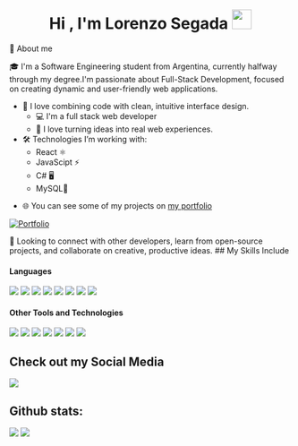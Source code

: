 <h1 align="center"><b>Hi , I'm Lorenzo Segada </b><img src="https://media.giphy.com/media/hvRJCLFzcasrR4ia7z/giphy.gif" width="35"></h1>

📖 About me

🎓 I'm a Software Engineering student from Argentina, currently halfway through my degree.I'm passionate about Full-Stack Development, focused on creating dynamic and user-friendly web applications.
- 🎨 I love combining code with clean, intuitive interface design.
  - 💻 I'm a full stack web developer
  - 🚀 I love turning ideas into real web experiences.
- 🛠️ Technologies I’m working with:
  - React ⚛️
  - JavaScipt ⚡
  - C# 🖥️
  - MySQL🐬
* 🌐 You can see some of my projects on [my portfolio](https:#)
<p align="left">
  <a href="#"><img alt="Portfolio" title="Portfolio" src="https://img.shields.io/badge/-Portfolio-000000?style=for-the-badge&logo=koding&logoColor=white"/></a>
</p>
🤝 Looking to connect with other developers, learn from open-source projects, and collaborate on creative, productive ideas.
## My Skills Include

<h4> Languages </h4>
<span> 
  <img src="https://img.shields.io/badge/HTML5-E34F26?style=for-the-badge&logo=html5&logoColor=white">
  <img src="https://img.shields.io/badge/CSS3-1572B6?style=for-the-badge&logo=css3&logoColor=white">
  <img src="https://img.shields.io/badge/JavaScript-F7DF1E?style=for-the-badge&logo=javascript&logoColor=black">
  <img src= "https://img.shields.io/badge/react-%2320232a.svg?style=for-the-badge&logo=react&logoColor=%2361DAFB">
  <img src="https://img.shields.io/badge/bootstrap-%238511FA.svg?style=for-the-badge&logo=bootstrap&logoColor=white">
  <img src="https://img.shields.io/badge/node.js-6DA55F?style=for-the-badge&logo=node.js&logoColor=white">
  <img src="https://img.shields.io/badge/tailwindcss-%2338B2AC.svg?style=for-the-badge&logo=tailwind-css&logoColor=white">
  <img src="https://img.shields.io/badge/c%23-%23239120.svg?style=for-the-badge&logo=csharp&logoColor=white">
  

</span>


<h4> Other Tools and Technologies </h4>
<span>
  <img src="https://img.shields.io/badge/Git-F05032?style=for-the-badge&logo=git&logoColor=white">
  <img src="https://img.shields.io/badge/Notion-%23000000.svg?style=for-the-badge&logo=notion&logoColor=white">
  <img src="https://img.shields.io/badge/MySQL-00000F?style=for-the-badge&logo=mysql&logoColor=white">
  <img src="https://img.shields.io/badge/Microsoft%20SQL%20Server-CC2927?style=for-the-badge&logo=microsoft%20sql%20server&logoColor=white">
  <img src="https://img.shields.io/badge/figma-%23F24E1E.svg?style=for-the-badge&logo=figma&logoColor=white">
  <img src= "https://img.shields.io/badge/.NET-5C2D91?style=for-the-badge&logo=.net&logoColor=white">
  <img src= "https://img.shields.io/badge/vite-%23646CFF.svg?style=for-the-badge&logo=vite&logoColor=white">

</span>


## Check out my Social Media

<a href= "https://www.linkedin.com/in/lorenzo-segada-lopez/">
    <img src="https://img.shields.io/badge/linkedin-%230077B5.svg?style=for-the-badge&logo=linkedin&logoColor=white">
</a>


<h2>Github stats:</h2> 

[![](https://github-readme-stats.vercel.app/api?username=lorenzosegada&show_icons=true&theme=tokyonight&hide_border=true&locale=en)](https://github.com/lorenzosegada)
[![](https://github-readme-streak-stats.herokuapp.com/?user=lorenzosegada&theme=material-palenight)](https://github.com/lorenzosegada)
</div>


